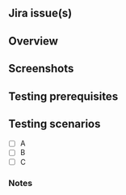 <!--
 1. Make sure you have correct branch name i.e. `ab_PROJ-123_task_name`, where `LC-123` is a Jira issue ID, and `ab` is an author
 2. Make sure you have meaningful title related to task with correct prefix: feat/fix/chore/style/docs/refactor
 3. Reference multiple Jira issues in one PR by listing them in the Jira issue section
 4. Make sure all necessary sections are filled, remove obsolete sections
 5. Do a self review first
 6. Check if your PR includes only code related to your task
 7. `Notes` is used for additional info but also to notify if any action is required
-->

## Jira issue(s)

<!-- https://selleolabs.atlassian.net/browse/LC-121 -->

## Overview

## Screenshots

## Testing prerequisites

## Testing scenarios

- [ ] A
- [ ] B
- [ ] C

### Notes
